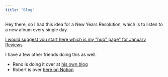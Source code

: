 ```yaml
---
title: "Blog"
---
```


Hey there, so I had this idea for a New Years Resolution, which is to listen to a new album every single day.

[I would suggest you start here which is my "hub" page" for January Reviews](/posts/album-a-day-jan-2022-intro)

I have a few other friends doing this as well:
- Reno is doing it over at [his own blog](https://www.renodubois.com)
- Robert is over [here on Notion](https://robertlandis.notion.site/)

